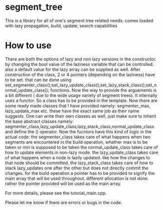 # segment_tree
This is a library for all of one's segment tree related needs. comes loaded with lazy propagation, build, update, search capabilities
# How to use
  There are both the options of lazy and non lazy versions in the constructor. by changing the bool value of the laziness variable that can be controlled. also a default value for the lazy array can be supplied as well. After construction of the class, 2 or 4 pointers (depending on the laziness) have to be set. that can be done using set_segmenter_class();set_lazy_update_class();set_lazy_stack_class();set_normal_update_class(); functions. Now the way to provide the arguements is a bit different ( due to the wide usage variety of segment trees). It internally uses a functor. So a class has to be provided in the template. Now there are some ready made classes that I have provided namely: segmenter_max, lazy_update_max etc. these have the exact same job as their name suggests. One can write their own classes as well, just make sure to inherit the base abstract classes namely: segmenter_class,lazy_update_class,lazy_stack_class,normal_update_class and define the () operator.
Now the fucntors have this kind of logic in the actual code:
the segmenter_class takes care of what happens when two segments are encountered in the build operation, whether max is to be taken or min is supposed to be taken
the normal_update_class takes care of how to update elements in non-lazy mode.
the lazy_update_class takes care of what happens when a node is lazily updated. like how the changes to that node should be committed.
the lazy_stack_class takes care of how to stack lazy_updates one after the other but does not directly commit the changes.
for the build operation a pointer has to be provided to signify the main array that will be used throughout. different allocation is not done. rather the pointer provided will be used as the main array.

For more details, please see the tutorial_main.cpp.

Please let me know if there are errors or bugs in the code.
